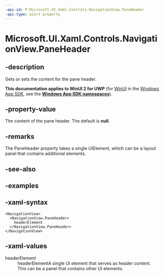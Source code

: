 ```yaml
---
-api-id: P:Microsoft.UI.Xaml.Controls.NavigationView.PaneHeader
-api-type: winrt property
---
```

<!-- Property syntax.
public UIElement PaneHeader { get;  set; }
-->

# Microsoft.UI.Xaml.Controls.NavigationView.PaneHeader


## -description

Gets or sets the content for the pane header.


**This documentation applies to WinUI 2 for UWP** (for [WinUI](/windows/apps/winui/winui3/) in the [Windows App SDK](/windows/apps/windows-app-sdk/), see the **[Windows App SDK namespaces](/windows/windows-app-sdk/api/winrt/)**).

## -property-value

The content of the pane header. The default is **null**.


## -remarks

The PaneHeader property takes a single UIElement, which can be a layout panel that contains additional elements.


## -see-also


## -examples


## -xaml-syntax

```xaml
<NavigationView>
  <NavigationView.PaneHeader>
    headerElement
  </NavigationView.PaneHeader>
</NavigationView>
```


## -xaml-values

<dt>headerElement</dt><dd>headerElementA single UI element that serves as header content. This can be a panel that contains other UI elements.</dd>
</dl>


